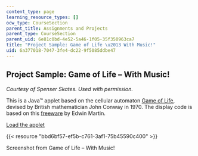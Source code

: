 ```yaml
---
content_type: page
learning_resource_types: []
ocw_type: CourseSection
parent_title: Assignments and Projects
parent_type: CourseSection
parent_uid: 6e81c0bd-4e52-5a46-1f05-35f350963ca7
title: "Project Sample: Game of Life \u2013 With Music!"
uid: 6a377018-7047-3fe4-dc22-9f5085ddbe47
---
```


Project Sample: Game of Life – With Music!
------------------------------------------

_Courtesy of Spenser Skates. Used with permission._

This is a Java™ applet based on the cellular automaton [Game of Life](http://en.wikipedia.org/wiki/Conway%27s_Game_of_Life), devised by British mathematician John Conway in 1970. The display code is based on this [freeware](http://www.bitstorm.org/gameoflife/) by Edwin Martin.

[Load the applet](/ans7870/21m/21m.380/S10/projects/life/gameoflifewithsound.html)

{{< resource "bbd6bf57-ef5b-c761-3af1-75b45590c400" >}}

Screenshot from Game of Life – With Music!